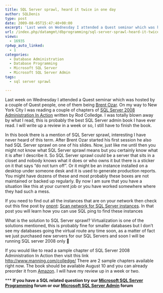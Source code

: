 ```yaml
---
title: SQL Server sprawl, heard it twice in one day
author: SQLDenis
type: post
date: 2009-08-05T15:47:40+00:00
excerpt: 'Last week on Wednesday I attended a Quest seminar which was hosted by a couple of Quest people, one of them being Brent Ozar. On my way to New York City I was reading a couple of chapters of SQL Server 2008 Administration In Action written by Rod Colled&hellip;'
url: /index.php/datamgmt/dbprogramming/sql-server-sprawl-heard-it-twice-in-one/
views:
  - 16935
rp4wp_auto_linked:
  - 1
categories:
  - Database Administration
  - Database Programming
  - Microsoft SQL Server
  - Microsoft SQL Server Admin
tags:
  - sql server sprawl

---
```

Last week on Wednesday I attended a Quest seminar which was hosted by a couple of Quest people, one of them being [Brent Ozar][1]. On my way to New York City I was reading a couple of chapters of [SQL Server 2008 Administration In Action][2] written by Rod Colledge. I was totally blown away by what I read, this is probably the best SQL Server admin book I have ever read. I will write up a review in a week or so, I still have to finish the book. 

In this book there is a mention of SQL Server sprawl, interesting I have never heard of this term. After Brent Ozar started his first session he also had SQL Server sprawl on one of his slides. Now, just like me until then you might not know what SQL Server sprawl means but you certainly know what it is after I describe it. So SQL Server sprawl could be a server that sits in a closet and nobody knows what it does or who owns it but there is a sticker on it that says “do not turn off”. Or it might be an instance installed on a desktop under someone desk and it is used to generate production reports. You might have dozens of these and most probably these boxes are not maintained or backed up regularly. By now I am sure that you have a situation like this at your current job or you have worked somewhere where they had such a mess. 

If you need to find out all the instances that are on your network then check out this fine post by [onpnt][3]: [Scan network for SQL Server instances][4]. In that post you will learn how you can use SQL ping to find these instances

What is the solution to SQL Server sprawl? Virtualization is one of the solutions mentioned, this is probably fine for smaller databases but I don’t see my databases going the virtual route any time soon, as a matter of fact we just purchased new servers for our SQL Servers and soon I will be running SQL server 2008 only 🙂

If you would like to read a sample chapter of SQL Server 2008 Administration In Action then visit this link http://www.manning.com/colledge/ There are 2 sample chapters available right now. The book should be available August 10 and you can already preorder it from [Amazon][2]. I will have my review up in a week or two.



\*** **If you have a SQL related question try our [Microsoft SQL Server Programming][5] forum or our [Microsoft SQL Server Admin][6] forum**<ins></ins>

 [1]: http://www.brentozar.com/
 [2]: http://www.amazon.com/gp/product/193398872X?ie=UTF8&tag=sql08-20&linkCode=as2&camp=1789&creative=390957&creativeASIN=193398872X
 [3]: /index.php/All/?disp=authdir&author=68
 [4]: /index.php/DataMgmt/DBAdmin/scan-network-for-sql-server-instances
 [5]: http://forum.ltd.local/viewforum.php?f=17
 [6]: http://forum.ltd.local/viewforum.php?f=22